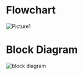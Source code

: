 # Flowchart
![Picture1](https://user-images.githubusercontent.com/91197757/164463713-67737917-47c8-4eb2-960e-fdbdf6a2b88a.png)

# Block Diagram
![block diagram](https://user-images.githubusercontent.com/91197757/164463785-ddf5b641-92f4-4c7e-ac5d-a4553512112b.PNG)
